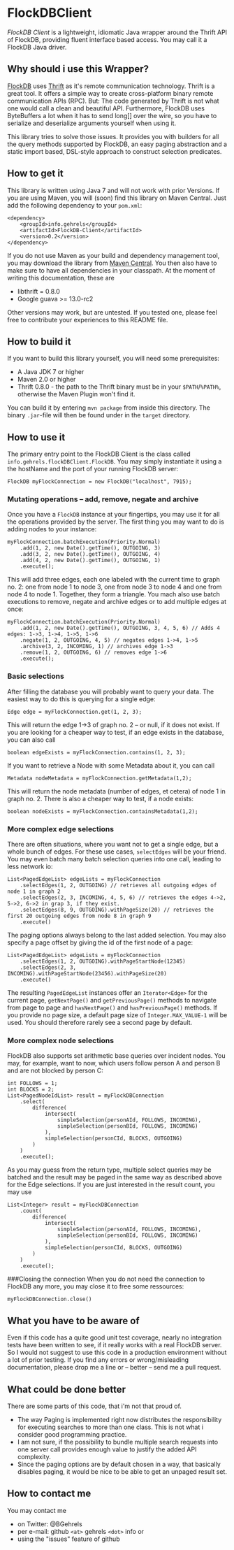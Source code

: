 <!---
Copyright 2012 Benjamin Gehrels

Licensed under the Apache License, Version 2.0 (the "License");
you may not use this file except in compliance with the License.
You may obtain a copy of the License at

http://www.apache.org/licenses/LICENSE-2.0

Unless required by applicable law or agreed to in writing, software
distributed under the License is distributed on an "AS IS" BASIS,
WITHOUT WARRANTIES OR CONDITIONS OF ANY KIND, either express or implied.
See the License for the specific language governing permissions and
limitations under the License.
--->
FlockDBClient
=============

*FlockDB Client* is a lightweight, idiomatic Java wrapper around the Thrift API of FlockDB, providing fluent interface
based access. You may call it a FlockDB Java driver.

Why should i use this Wrapper?
------------------------------
[FlockDB](https://github.com/twitter/flockdb) uses  [Thrift](http://thrift.apache.org/ "Thrift") as it's remote
communication technology. Thrift is a great tool. It offers a simple way to create cross-platform binary remote
communication APIs (RPC). But: The code generated by Thrift is not what one would call a clean and beautiful API.
Furthermore, FlockDB uses ByteBuffers a lot when it has to send long[] over the wire, so you have to serialize and
deserialize arguments yourself when using it.

This library tries to solve those issues. It provides you with builders for all the query methods supported by FlockDB,
an easy paging abstraction and a static import based, DSL-style approach to construct selection predicates.

How to get it
-------------
This library is written using Java 7 and will not work with prior Versions. If you are using Maven, you will (soon)
find this library on Maven Central. Just add the following dependency to your `pom.xml`:

	<dependency>
		<groupId>info.gehrels</groupId>
		<artifactId>FlockDB-Client</artifactId>
		<version>0.2</version>
	</dependency>

If you do not use Maven as your build and dependency management tool, you may download the library from
[Maven Central](http://search.maven.org/#search|ga|1|flockdb%20client). You then also have to make sure to have all
dependencies in your classpath. At the moment of writing this documentation, these are
* libthrift = 0.8.0
* Google guava >= 13.0-rc2

Other versions may work, but are untested. If you tested one, please feel free to contribute your experiences to this
README file.

How to build it
---------------
If you want to build this library yourself, you will need some prerequisites:
* A Java JDK 7 or higher
* Maven 2.0 or higher
* Thrift 0.8.0 - the path to the Thrift binary must be in your `$PATH`/`%PATH%`, otherwise the Maven Plugin won't find it.

You can build it by entering `mvn package` from inside this directory. The binary `.jar`-file will then be found under
in the `target` directory.

How to use it
-------------
The primary entry point to the FlockDB Client is the class called `info.gehrels.flockDBClient.FlockDB`. You may simply
instantiate it using a the hostName and the port of your running FlockDB server:

	FlockDB myFlockConnection = new FlockDB("localhost", 7915);

### Mutating operations – add, remove, negate and archive
Once you have a `FlockDB` instance at your fingertips, you may use it for all the operations provided by the server. The
first thing you may want to do is adding nodes to your instance:

	myFlockConnection.batchExecution(Priority.Normal)
		.add(1, 2, new Date().getTime(), OUTGOING, 3)
		.add(3, 2, new Date().getTime(), OUTGOING, 4)
		.add(4, 2, new Date().getTime(), OUTGOING, 1)
		.execute();

This will add three edges, each one labeled with the current time to graph no. 2: one from node 1 to node 3, one from node 3
to node 4 and one from node 4 to node 1. Together, they form a triangle. You mach also use batch executions to remove,
negate and archive edges or to add multiple edges at once:

	myFlockConnection.batchExecution(Priority.Normal)
		.add(1, 2, new Date().getTime(), OUTGOING, 3, 4, 5, 6) // Adds 4 edges: 1->3, 1->4, 1->5, 1->6
		.negate(1, 2, OUTGOING, 4, 5) // negates edges 1->4, 1->5
		.archive(3, 2, INCOMING, 1) // archives edge 1->3
		.remove(1, 2, OUTGOING, 6) // removes edge 1->6
		.execute();

### Basic selections
After filling the database you will probably want to query your data. The easiest way to do this is querying for a
single edge:

	Edge edge = myFlockConnection.get(1, 2, 3);

This will return the edge 1->3 of graph no. 2 – or null, if it does not exist. If you are looking for a cheaper way to
test, if an edge exists in the database, you can also call

	boolean edgeExists = myFlockConnection.contains(1, 2, 3);

If you want to retrieve a Node with some Metadata about it, you can call

	Metadata nodeMetadata = myFlockConnection.getMetadata(1,2);

This will return the node metadata (number of edges, et cetera) of node 1 in graph no. 2. There is also a cheaper way to
test, if a node exists:

	boolean nodeExists = myFlockConnection.containsMetadata(1,2);

### More complex edge selections
There are often situations, where you want not to get a single edge, but a whole bunch of edges. For these use cases,
`selectEdges` will be your friend. You may even batch many batch selection queries into one call, leading to less
network io:

 	List<PagedEdgeList> edgeLists = myFlockConnection
 		.selectEdges(1, 2, OUTGOING) // retrieves all outgoing edges of node 1 in graph 2
 		.selectEdges(2, 3, INCOMING, 4, 5, 6) // retrieves the edges 4->2, 5->2, 6->2 in grap 3, if they exist.
 		.selectEdges(8, 9, OUTGOING).withPageSize(20) // retrieves the first 20 outgoing edges from node 8 in graph 9
 		.execute()

The paging options always belong to the last added selection. You may also specify a page offset by giving the id of the
first node of a page:

 	List<PagedEdgeList> edgeLists = myFlockConnection
 		.selectEdges(1, 2, OUTGOING).withPageStartNode(12345)
 		.selectEdges(2, 3, INCOMING).withPageStartNode(23456).withPageSize(20)
 		.execute()

The resulting `PagedEdgeList` instances offer an `Iterator<Edge>` for the current page, `getNextPage()` and
`getPreviousPage()` methods to navigate from page to page and `hasNextPage()` and `hasPreviousPage()` methods. If you
provide no page size, a default page size of `Integer.MAX_VALUE-1` will be used. You should therefore rarely see a
second page by default.

### More complex node selections
FlockDB also supports set arithmetic base queries over incident nodes. You may, for example, want to now, which users
follow person A and person B and are not blocked by person C:

	int FOLLOWS = 1;
	int BLOCKS = 2;
	List<PagedNodeIdList> result = myFlockDBConnection
		.select(
			difference(
				intersect(
					simpleSelection(personAId, FOLLOWS, INCOMING),
					simpleSelection(personBId, FOLLOWS, INCOMING)
				),
				simpleSelection(personCId, BLOCKS, OUTGOING)
			)
		)
		.execute();

As you may guess from the return type, multiple select queries may be batched and the result may be paged in the same
way as described above for the Edge selections. If you are just interested in the result count, you may use

	List<Integer> result = myFlockDBConnection
		.count(
			difference(
				intersect(
					simpleSelection(personAId, FOLLOWS, INCOMING),
					simpleSelection(personBId, FOLLOWS, INCOMING)
				),
				simpleSelection(personCId, BLOCKS, OUTGOING)
			)
		)
		.execute();

###Closing the connection
When you do not need the connection to FlockDB any more, you may close it to free some ressources:

	myFlockDBConnection.close()

What you have to be aware of
----------------------------
Even if this code has a quite good unit test coverage, nearly no integration tests have been written to see, if it
really works with a real FlockDB server. So I would not suggest to use this code in a production environment without
a lot of prior testing. If you find any errors or wrong/misleading documentation, please drop me a line or – better –
send me a pull request.

What could be done better
-------------------------
There are some parts of this code, that i'm not that proud of.
* The way Paging is implemented right now distributes the responsibility for executing searches to more than one class.
  This is not what i consider good programming practice.
* I am not sure, if the possibility to bundle multiple search requests into one server call provides enough value to
  justify the added API complexity.
* Since the paging options are by default chosen in a way, that basically disables paging, it would be nice to be able
  to get an unpaged result set.


How to contact me
-----------------
You may contact me
* on Twitter: @BGehrels
* per e-mail: github `<at>` gehrels `<dot>` info or
* using the "issues" feature of github